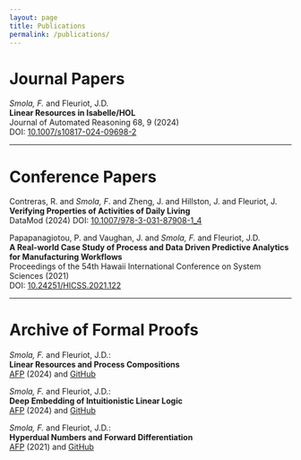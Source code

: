```yaml
---
layout: page
title: Publications
permalink: /publications/
---
```

# Journal Papers

_Smola, F._ and Fleuriot, J.D.  
__Linear Resources in Isabelle/HOL__  
Journal of Automated Reasoning 68, 9 (2024)  
DOI: [10.1007/s10817-024-09698-2](https://doi.org/10.1007/s10817-024-09698-2)

---

# Conference Papers

Contreras, R. and _Smola, F_. and Zheng, J. and Hillston, J. and Fleuriot, J.  
__Verifying Properties of Activities of Daily Living__  
DataMod (2024)
DOI: [10.1007/978-3-031-87908-1_4](https://doi.org/10.1007/978-3-031-87908-1_4)

Papapanagiotou, P. and Vaughan, J. and _Smola, F._ and Fleuriot, J.D.  
__A Real-world Case Study of Process and Data Driven Predictive Analytics for Manufacturing Workflows__  
Proceedings of the 54th Hawaii International Conference on System Sciences (2021)  
DOI: [10.24251/HICSS.2021.122](https://doi.org/10.24251/HICSS.2021.122)

---

# Archive of Formal Proofs

_Smola, F._ and Fleuriot, J.D.:  
__Linear Resources and Process Compositions__  
[AFP](https://www.isa-afp.org/entries/ProcessComposition.html) (2024) and [GitHub](https://github.com/pilif0/isa-ProcessComposition)

_Smola, F._ and Fleuriot, J.D.:  
__Deep Embedding of Intuitionistic Linear Logic__  
[AFP](https://www.isa-afp.org/entries/ILL.html) (2024) and [GitHub](https://github.com/pilif0/isa-ILL)

_Smola, F._ and Fleuriot, J.D.:  
__Hyperdual Numbers and Forward Differentiation__  
[AFP](https://www.isa-afp.org/entries/Hyperdual.html) (2021) and [GitHub](https://github.com/pilif0/isa-Hyperdual/)
